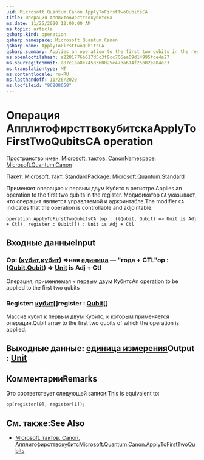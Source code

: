 ```yaml
---
uid: Microsoft.Quantum.Canon.ApplyToFirstTwoQubitsCA
title: Операция Апплитофирсттвокубитска
ms.date: 11/25/2020 12:00:00 AM
ms.topic: article
qsharp.kind: operation
qsharp.namespace: Microsoft.Quantum.Canon
qsharp.name: ApplyToFirstTwoQubitsCA
qsharp.summary: Applies an operation to the first two qubits in the register. The modifier `CA` indicates that the operation is controllable and adjointable.
ms.openlocfilehash: a2281776b617d5c3f8cc706ea09d14995fce4a27
ms.sourcegitcommit: a87c1aa8e7453360025e47ba614f25b02ea84ec3
ms.translationtype: MT
ms.contentlocale: ru-RU
ms.lasthandoff: 11/26/2020
ms.locfileid: "96208658"
---
```

# <a name="applytofirsttwoqubitsca-operation"></a><span data-ttu-id="ea92c-102">Операция Апплитофирсттвокубитска</span><span class="sxs-lookup"><span data-stu-id="ea92c-102">ApplyToFirstTwoQubitsCA operation</span></span>

<span data-ttu-id="ea92c-103">Пространство имен: [Microsoft. тактов. Canon](xref:Microsoft.Quantum.Canon)</span><span class="sxs-lookup"><span data-stu-id="ea92c-103">Namespace: [Microsoft.Quantum.Canon](xref:Microsoft.Quantum.Canon)</span></span>

<span data-ttu-id="ea92c-104">Пакет: [Microsoft. такт. Standard](https://nuget.org/packages/Microsoft.Quantum.Standard)</span><span class="sxs-lookup"><span data-stu-id="ea92c-104">Package: [Microsoft.Quantum.Standard](https://nuget.org/packages/Microsoft.Quantum.Standard)</span></span>


<span data-ttu-id="ea92c-105">Применяет операцию к первым двум Кубитс в регистре.</span><span class="sxs-lookup"><span data-stu-id="ea92c-105">Applies an operation to the first two qubits in the register.</span></span>
<span data-ttu-id="ea92c-106">Модификатор `CA` указывает, что операция является управляемой и аджоинтабле.</span><span class="sxs-lookup"><span data-stu-id="ea92c-106">The modifier `CA` indicates that the operation is controllable and adjointable.</span></span>

```qsharp
operation ApplyToFirstTwoQubitsCA (op : ((Qubit, Qubit) => Unit is Adj + Ctl), register : Qubit[]) : Unit is Adj + Ctl
```


## <a name="input"></a><span data-ttu-id="ea92c-107">Входные данные</span><span class="sxs-lookup"><span data-stu-id="ea92c-107">Input</span></span>

### <a name="op--qubitqubit--unit--is-adj--ctl"></a><span data-ttu-id="ea92c-108">Op: ([кубит](xref:microsoft.quantum.lang-ref.qubit),[кубит](xref:microsoft.quantum.lang-ref.qubit)) =>ная [единица](xref:microsoft.quantum.lang-ref.unit)  — "года + CTL"</span><span class="sxs-lookup"><span data-stu-id="ea92c-108">op : ([Qubit](xref:microsoft.quantum.lang-ref.qubit),[Qubit](xref:microsoft.quantum.lang-ref.qubit)) => [Unit](xref:microsoft.quantum.lang-ref.unit)  is Adj + Ctl</span></span>

<span data-ttu-id="ea92c-109">Операция, применяемая к первым двум Кубитс</span><span class="sxs-lookup"><span data-stu-id="ea92c-109">An operation to be applied to the first two qubits</span></span>


### <a name="register--qubit"></a><span data-ttu-id="ea92c-110">Register: [кубит](xref:microsoft.quantum.lang-ref.qubit)[]</span><span class="sxs-lookup"><span data-stu-id="ea92c-110">register : [Qubit](xref:microsoft.quantum.lang-ref.qubit)[]</span></span>

<span data-ttu-id="ea92c-111">Массив кубит к первым двум Кубитс, к которым применяется операция.</span><span class="sxs-lookup"><span data-stu-id="ea92c-111">Qubit array to the first two qubits of which the operation is applied.</span></span>



## <a name="output--unit"></a><span data-ttu-id="ea92c-112">Выходные данные: [единица измерения](xref:microsoft.quantum.lang-ref.unit)</span><span class="sxs-lookup"><span data-stu-id="ea92c-112">Output : [Unit](xref:microsoft.quantum.lang-ref.unit)</span></span>



## <a name="remarks"></a><span data-ttu-id="ea92c-113">Комментарии</span><span class="sxs-lookup"><span data-stu-id="ea92c-113">Remarks</span></span>

<span data-ttu-id="ea92c-114">Это соответствует следующей записи:</span><span class="sxs-lookup"><span data-stu-id="ea92c-114">This is equivalent to:</span></span>

```qsharp
op(register[0], register[1]);
```

## <a name="see-also"></a><span data-ttu-id="ea92c-115">См. также:</span><span class="sxs-lookup"><span data-stu-id="ea92c-115">See Also</span></span>

- [<span data-ttu-id="ea92c-116">Microsoft. тактов. Canon. Апплитофирсттвокубитс</span><span class="sxs-lookup"><span data-stu-id="ea92c-116">Microsoft.Quantum.Canon.ApplyToFirstTwoQubits</span></span>](xref:Microsoft.Quantum.Canon.ApplyToFirstTwoQubits)